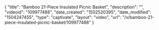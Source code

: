 {
    "title": "Bamboo 21-Piece Insulated Picnic Basket",
    "description": "",
    "videoid": "109977488",
    "date_created": "1502520395",
    "date_modified": "1504247455",
    "type": "captivate",
    "layout": "video",
    "url": "\/v\/bamboo-21-piece-insulated-picnic-basket\/109977488"
}